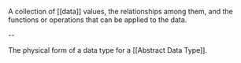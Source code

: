 A collection of [[data]] values, the relationships among them, and the functions or operations that can be applied to the data.

--

The physical form of a data type for a [[Abstract Data Type]].
